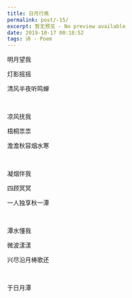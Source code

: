 ```yaml
---
title: 日月行焉
permalink: post/-15/
excerpt: 暂无预览 - No preview available
date: 2019-10-17 00:18:52
tags: 诗 - Poem
---
```


明月望我

灯影摇摇

清风半夜听鸣蝉

<br>

凉风抚我

梧桐祟祟

澹澹秋容烟水寒

<br>

凝烟伴我

四顾冥冥

一人独享秋一潭

<br>

潭水懂我

微波漾漾

兴尽沿月梼歌还

<br>

于日月潭